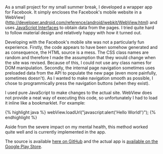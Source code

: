 As a small project for my small summer break, I developed a wrapper app for
Facebook. It simply encloses the Facebook's mobile website in a 
WebView](http://developer.android.com/reference/android/webkit/WebView.html) and
uses
[JavaScript Interfaces](http://developer.android.com/guide/webapps/webview.html#UsingJavaScript)
to obtain data from the pages. I tried quite hard to follow material design and
relatively happy with how it turned out.

Developing with the Facebook's mobile site was not a particularly fun
experience. Firstly, the code appears to have been somehow generated and as
consequence, the HTML source is a mess. The CSS class names are random and
therefore I made the assumption that they would change when the site was
revised. Because of this, I could not use any class names for DOM manipulation.
Secondly, the internal page navigation sometimes uses preloaded data from the
API to populate the new page (even more painfully, sometimes doesn't). As I
wanted to make navigation smooth as possible, I chose to programmically press
the navigation buttons (when they exist).

I used pure JavaScript to make changes to the actual site. WebView does not
provide a neat way of executing this code, so unfortunately I had to load it
inline like a bookmarklet. For example:

{% highlight java %}
webView.loadUrl("javascript:alert('Hello World!')");
{% endhighlight %}

Aside from the severe impact on my mental health, this method worked quite well
and is currently implemented in the app.

The source is available [here on GitHub](https://github.com/JakeLane/Toffeed)
and the actual app is
[available on the Google Play Store](https://play.google.com/store/apps/details?id=me.jakelane.wrapperforfacebook).
